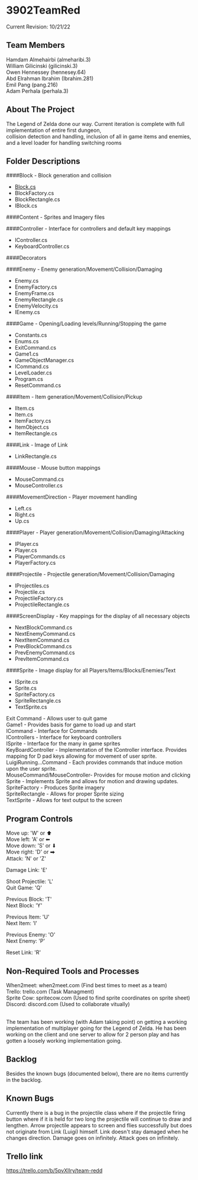 # 3902TeamRed

Current Revision: 10/21/22

<!-- TEAM MEMBERS -->
## Team Members

Hamdam Almehairbi (almeharibi.3) <br/>
William Gilicinski (gilicinski.3) <br/>
Owen Hennessey (hennesey.64) <br/>
Abd Elrahman Ibrahim (Ibrahim.281) <br/>
Emil Pang (pang.216) <br/>
Adam Perhala (perhala.3) <br/>


<!-- ABOUT THE PROJECT -->
## About The Project

The Legend of Zelda done our way.  Current iteration is complete with full implementation of entire first dungeon, <br/>
collision detection and handling, inclusion of all in game items and enemies, and a level loader for handling switching rooms <br/>



<!-- FOLDER DESCRIPTIONS -->
## Folder Descriptions

####Block - Block generation and collision
* <a href="https://github.com/00000010/3902TeamRed/blob/main/sprint0/Block.cs" target="_blank">Block.cs</a>
* BlockFactory.cs
* BlockRectangle.cs
* IBlock.cs

####Content - Sprites and Imagery files

####Controller - Interface for controllers and default key mappings
* IController.cs
* KeyboardController.cs

####Decorators

####Enemy - Enemy generation/Movement/Collision/Damaging
* Enemy.cs
* EnemyFactory.cs
* EnemyFrame.cs
* EnemyRectangle.cs
* EnemyVelocity.cs
* IEnemy.cs

####Game - Opening/Loading levels/Running/Stopping the game
* Constants.cs
* Enums.cs
* ExitCommand.cs
* Game1.cs
* GameObjectManager.cs
* ICommand.cs
* LevelLoader.cs
* Program.cs
* ResetCommand.cs

####Item - Item generation/Movement/Collision/Pickup
* IItem.cs
* Item.cs
* ItemFactory.cs
* ItemObject.cs
* ItemRectangle.cs

####Link - Image of Link
* LinkRectangle.cs

####Mouse - Mouse button mappings
* MouseCommand.cs
* MouseController.cs

####MovementDirection - Player movement handling
* Left.cs
* Right.cs
* Up.cs

####Player - Player generation/Movement/Collision/Damaging/Attacking
* IPlayer.cs
* Player.cs
* PlayerCommands.cs
* PlayerFactory.cs

####Projectile - Projectile generation/Movement/Collision/Damaging
* IProjectiles.cs
* Projectile.cs
* ProjectileFactory.cs
* ProjectileRectangle.cs

####ScreenDisplay - Key mappings for the display of all necessary objects
* NextBlockCommand.cs
* NextEnemyCommand.cs
* NextItemCommand.cs
* PrevBlockCommand.cs
* PrevEnemyCommand.cs
* PrevItemCommand.cs

####Sprite - Image display for all Players/Items/Blocks/Enemies/Text
* ISprite.cs
* Sprite.cs
* SpriteFactory.cs
* SpriteRectangle.cs
* TextSprite.cs

Exit Command - Allows user to quit game <br/>
Game1 - Provides basis for game to load up and start <br/>
ICommand - Interface for Commands <br/>
IControllers - Interface for keyboard controllers <br/>
ISprite - Interface for the many in game sprites <br/>
KeyBoardController - Implementation of the IController interface. Provides mapping for D pad keys allowing for movement of user sprite. <br/>
LuigiRunning…Command - Each provides commands that induce motion upon the user sprite. <br/>
MouseCommand/MouseController- Provides for mouse motion and clicking <br/>
Sprite - Implements Sprite and allows for motion and drawing updates. <br/>
SpriteFactory - Produces Sprite imagery <br/>
SpriteRectangle - Allows for proper Sprite sizing <br/>
TextSprite - Allows for text output to the screen <br/>

<!-- PROGRAM CONTROLS -->
## Program Controls

Move up:    'W' or ⬆ <br/>
Move left:  'A' or ⬅ <br/>
Move down:  'S' or ⬇ <br/>
Move right: 'D' or ⮕ <br/>
Attack:     'N' or 'Z' <br/>

Damage Link: 'E' <br/>

Shoot Projectile: 'L' <br/>
Quit Game: 'Q' <br/>

Previous Block: 'T' <br/>
Next Block: 'Y' <br/>

Previous Item: 'U' <br/>
Next Item: 'I' <br/>

Previous Enemy: 'O' <br/>
Next Enemy: 'P' <br/>

Reset Link: 'R' <br/>

<!-- NON-REQUIRED TOOLS AND PROCESSES -->
## Non-Required Tools and Processes

When2meet:   when2meet.com  (Find best times to meet as a team) <br/>
Trello:      trello.com     (Task Managment)  <br/>
Sprite Cow:  spritecow.com  (Used to find sprite coordinates on sprite sheet) <br/>
Discord:     discord.com    (Used to collaborate vitually) <br/> <br/>

The team has been working (with Adam taking point) on getting a working implementation of multiplayer going
for the Legend of Zelda.  He has been working on the client and one server to allow for 2 person play and has gotten
a loosely working implementation going.

## Backlog
Besides the known bugs (documented below), there are no items currently in the backlog.

<!-- KNOWN BUGS -->
## Known Bugs

Currently there is a bug in the projectile class where if the projectile firing button where if it is held for
two long the projectile will continue to draw and lengthen.  Arrow projectile appears to screen and flies successfully but does not
originate from Link (Luigi) himself.  Link doesn't stay damaged when he changes direction.  Damage goes on infinitely.
Attack goes on infinitely.

<!-- TRELLO LINK -->
## Trello link
https://trello.com/b/5pvXlIry/team-redd

